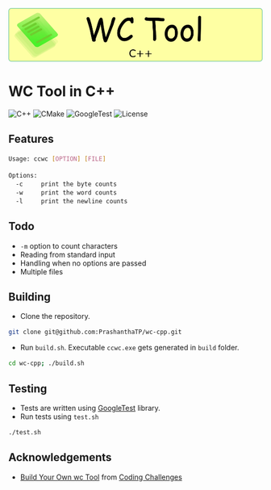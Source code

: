 ![wc tool banner image](./docs/images/banner_wctool.png)
# WC Tool in C++

![C++](https://img.shields.io/badge/C++-blue?style=for-the-badge&logo=c%2B%2B&logoColor=white)
![CMake](https://img.shields.io/badge/CMake-BuildSystem-blue?style=for-the-badge&logo=cmake&logoColor=white)
![GoogleTest](https://img.shields.io/badge/GoogleTest-UnitTesting-red?style=for-the-badge)
![License](https://img.shields.io/badge/MIT-License-green?style=for-the-badge)

## Features

```bash
Usage: ccwc [OPTION] [FILE]

Options:
  -c     print the byte counts
  -w     print the word counts
  -l     print the newline counts
```

## Todo

- `-m` option to count characters
- Reading from standard input
- Handling when no options are passed
- Multiple files

## Building

- Clone the repository.
```bash
git clone git@github.com:PrashanthaTP/wc-cpp.git
```
- Run `build.sh`. Executable `ccwc.exe` gets generated in `build` folder.
```bash
cd wc-cpp; ./build.sh
```

## Testing

- Tests are written using [GoogleTest](git@github.com:PrashanthaTP/wc-cpp.git) library.
- Run tests using `test.sh`
```bash
./test.sh
```

## Acknowledgements

- [Build Your Own wc Tool](https://codingchallenges.fyi/challenges/challenge-wc) from [Coding Challenges
](https://codingchallenges.fyi/)

